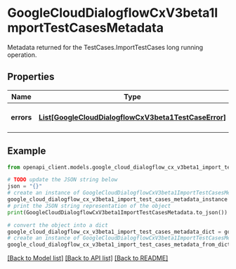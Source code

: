 # GoogleCloudDialogflowCxV3beta1ImportTestCasesMetadata

Metadata returned for the TestCases.ImportTestCases long running operation.

## Properties

Name | Type | Description | Notes
------------ | ------------- | ------------- | -------------
**errors** | [**List[GoogleCloudDialogflowCxV3beta1TestCaseError]**](GoogleCloudDialogflowCxV3beta1TestCaseError.md) | Errors for failed test cases. | [optional] 

## Example

```python
from openapi_client.models.google_cloud_dialogflow_cx_v3beta1_import_test_cases_metadata import GoogleCloudDialogflowCxV3beta1ImportTestCasesMetadata

# TODO update the JSON string below
json = "{}"
# create an instance of GoogleCloudDialogflowCxV3beta1ImportTestCasesMetadata from a JSON string
google_cloud_dialogflow_cx_v3beta1_import_test_cases_metadata_instance = GoogleCloudDialogflowCxV3beta1ImportTestCasesMetadata.from_json(json)
# print the JSON string representation of the object
print(GoogleCloudDialogflowCxV3beta1ImportTestCasesMetadata.to_json())

# convert the object into a dict
google_cloud_dialogflow_cx_v3beta1_import_test_cases_metadata_dict = google_cloud_dialogflow_cx_v3beta1_import_test_cases_metadata_instance.to_dict()
# create an instance of GoogleCloudDialogflowCxV3beta1ImportTestCasesMetadata from a dict
google_cloud_dialogflow_cx_v3beta1_import_test_cases_metadata_from_dict = GoogleCloudDialogflowCxV3beta1ImportTestCasesMetadata.from_dict(google_cloud_dialogflow_cx_v3beta1_import_test_cases_metadata_dict)
```
[[Back to Model list]](../README.md#documentation-for-models) [[Back to API list]](../README.md#documentation-for-api-endpoints) [[Back to README]](../README.md)


